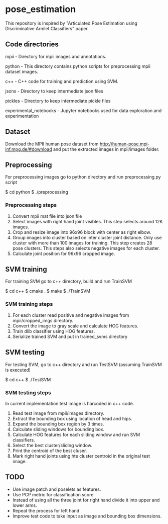 # pose_estimation

This repository is inspired by "Articulated Pose Estimation using Discriminative Armlet Classifiers" paper. 

## Code directories

mpii - Directory for mpii images and annotations.

python - This directory contains python scripts for preprocessing mpii dataset images.

c++ - C++ code for training and prediction using SVM.

jsons - Directory to keep intermediate json files

pickles - Directory to keep intermediate pickle files

experimental_notebooks - Jupyter notebooks used for data exploration and experimentation

## Dataset

Download the MPII human pose dataset from http://human-pose.mpi-inf.mpg.de/#download and put the extracted images in mpii/images folder.

## Preprocessing

For preprocessing images go to python directory and run preprocessing.py script

$ cd python 
$ ./preprocessing


### Preprocessing steps

1. Convert mpii mat file into json file
2. Select images with right hand joint visibles. This step selects around 12K images.
3. Crop and resize image into 96x96 block with center as right elbow.
4. Group images into cluster based on inter cluster joint distance. Only use cluster with more than 100 images for training. This step creates 28 pose clusters. This steps also selects negative images for each cluster.
5. Calculate joint position for 96x96 cropped image. 


## SVM training

For training SVM go to c++ directory, build and run TrainSVM 

$ cd c++
$ cmake . 
$ make 
$ ./TrainSVM

### SVM training steps 

1. For each cluster read positive and negative images from mpii/cropped_imgs directory.
2. Convert the image to gray scale and calculate HOG features.
3. Train dlib classifier using HOG features. 
4. Serialize trained SVM and put in trained_svms directory


## SVM testing

For testing SVM, go to c++ directory and run TestSVM (assuming TrainSVM is executed)

$ cd c++
$ ./TestSVM

### SVM testing steps

In current implementation test image is harcoded in c++ code. 

1. Read test image from mpii/images directory.
2. Extract the bounding box using location of head and hips.
3. Expand the bounding box region by 3 times.
4. Calculate sliding windows for bounding box.
5. Calculate HOG features for each sliding window and run SVM classifiers.
6. Select the best cluster/sliding window.
7. Print the centroid of the best cluser.
8. Mark right hand joints using hte cluster centroid in the original test image. 


## TODO

* Use image patch and poselets as features. 
* Use PCP metric for classification score
* Instead of using all the three joint for right hand divide it into upper and lower arms. 
* Repeat the process for left hand
* Improve test code to take input as image and bounding box dimensions. 
